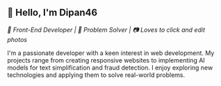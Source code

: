 ## **👋 Hello, I'm Dipan46**
*🚀 Front-End Developer | 🧩 Problem Solver | 📷 Loves to click and edit photos*

I'm a passionate developer with a keen interest in web development. My projects range from creating responsive websites to implementing AI models for text simplification and fraud detection. I enjoy exploring new technologies and applying them to solve real-world problems.
